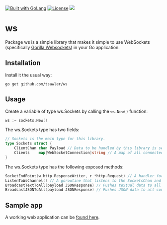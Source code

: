 <a href="https://golang.org"><img src="https://img.shields.io/badge/powered_by-Go-3362c2.svg?style=flat-square" alt="Built with GoLang"></a>
[![License](http://img.shields.io/badge/license-mit-blue.svg?style=flat-square)](https://github.com/tsawler/persist/blob/main/LICENSE.md)
<a href="https://pkg.go.dev/github.com/tsawler/ws"><img src="https://img.shields.io/badge/godoc-reference-%23007d9c.svg"></a>

# ws

Package ws is a simple library that makes it simple to use WebSockets (specifically 
[Gorilla Websockets](https://github.com/gorilla/websocket)) in your Go application.

## Installation
Install it the usual way:

~~~
go get github.com/tsawler/ws
~~~

## Usage
Create a variable of type ws.Sockets by calling the `ws.New()` function:

~~~go
ws := sockets.New()
~~~

The ws.Sockets type has two fields:

~~~go
// Sockets is the main type for this library.
type Sockets struct {
	ClientChan chan Payload // Data to be handled by this library is sent to this channel.
	Clients    map[WebSocketConnection]string // A map of all connected clients.
}
~~~

The ws.Sockets type has the following exposed methods:

~~~go
SocketEndPoint(w http.ResponseWriter, r *http.Request) // A handler for the websocket endpoint.
ListenToWsChannel() // A goroutine that listens to the SocketsChan and pushes data to broadcast function
BroadcastTextToAll(payload JSONResponse) // Pushes textual data to all connected clients.
BroadcastJSONToAll(payload JSONResponse) // Pushes JSON data to all connected clients.
~~~

## Sample app
A working web application can be [found here](https://github.com/tsawler/ws-sample-app).
